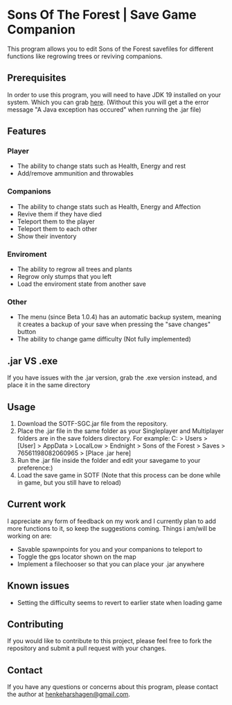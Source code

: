 # Sons Of The Forest | Save Game Companion
This program allows you to edit Sons of the Forest savefiles for different functions like regrowing trees or reviving companions.

## Prerequisites
In order to use this program, you will need to have JDK 19 installed on your system. Which you can grab [here](https://www.oracle.com/java/technologies/javase/jdk19-archive-downloads.html). (Without this you will get a the error message "A Java exception has occured" when running the .jar file)
  
## Features
### Player
* The ability to change stats such as Health, Energy and rest
* Add/remove ammunition and throwables

### Companions
* The ability to change stats such as Health, Energy and Affection
* Revive them if they have died
* Teleport them to the player
* Teleport them to each other
* Show their inventory

### Enviroment
* The ability to regrow all trees and plants
* Regrow only stumps that you left
* Load the enviroment state from another save

### Other
* The menu (since Beta 1.0.4) has an automatic backup system, meaning it creates a backup of your save when pressing the "save changes" button 
* The ability to change game difficulty (Not fully implemented)
  
## .jar VS .exe
If you have issues with the .jar version, grab the .exe version instead, and place it in the same directory
  
## Usage
1. Download the SOTF-SGC.jar file from the repository.
2. Place the .jar file in the same folder as your Singleplayer and Multiplayer folders are in the save folders directory. For example: C: > Users > [User] > AppData > LocalLow > Endnight > Sons of the Forest > Saves > 76561198082060965 > [Place .jar here]
3. Run the .jar file inside the folder and edit your savegame to your preference:)
4. Load the save game in SOTF (Note that this process can be done while in game, but you still have to reload)

## Current work
I appreciate any form of feedback on my work and I currently plan to add more functions to it, so keep the suggestions coming. Things i am/will be working on are:
* Savable spawnpoints for you and your companions to teleport to
* Toggle the gps locator shown on the map
* Implement a filechooser so that you can place your .jar anywhere
  
## Known issues
* Setting the difficulty seems to revert to earlier state when loading game 
  
## Contributing
If you would like to contribute to this project, please feel free to fork the repository and submit a pull request with your changes.
  
## Contact
If you have any questions or concerns about this program, please contact the author at henkeharshagen@gmail.com.
